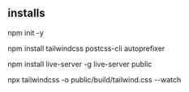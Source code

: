 
## installs
npm init -y

npm install tailwindcss postcss-cli autoprefixer

npm install live-server -g
live-server public

npx tailwindcss -o public/build/tailwind.css --watch